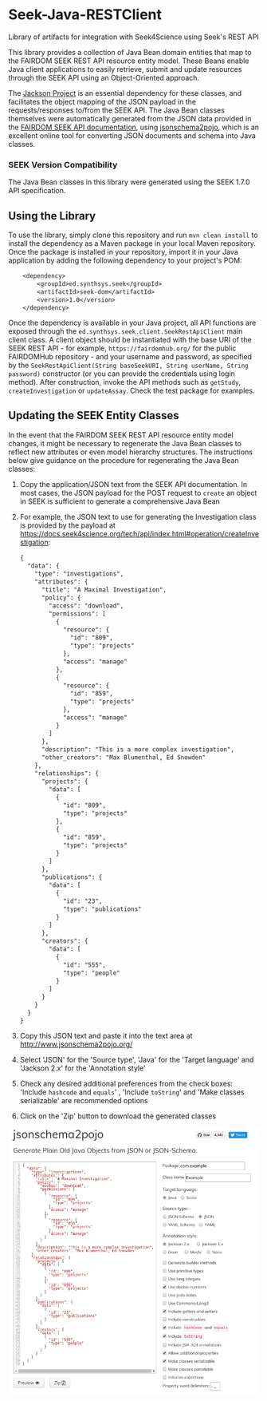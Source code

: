 # Seek-Java-RESTClient
Library of artifacts for integration with Seek4Science using Seek's REST API

This library provides a collection of Java Bean domain entities that map to the FAIRDOM SEEK REST API resource entity model. These Beans enable Java client applications to easily retrieve, submit and update resources through the SEEK API using an Object-Oriented approach.

The [Jackson Project](https://github.com/FasterXML/jackson) is an essential dependency for these classes, and facilitates the object mapping of the JSON payload in the requests/responses to/from the SEEK API. The Java Bean classes themselves were automatically generated from the JSON data provided in the [FAIRDOM SEEK API documentation](https://docs.seek4science.org/tech/api/index.html), using [jsonschema2pojo](http://www.jsonschema2pojo.org/), which is an excellent online tool for converting JSON documents and schema into Java classes.

### SEEK Version Compatibility

The Java Bean classes in this library were generated using the SEEK 1.7.0 API specification.

## Using the Library

To use the library, simply clone this repository and run `mvn clean install` to install the dependency as a Maven package in your local Maven repository. Once the package is installed in your repository, import it in your Java application by adding the following dependency to your project's POM:

        <dependency>
            <groupId>ed.synthsys.seek</groupId>
            <artifactId>seek-dom</artifactId>
            <version>1.0</version>
        </dependency>
Once the dependency is available in your Java project, all API functions are exposed through the `ed.synthsys.seek.client.SeekRestApiClient` main client class. A client object should be instantiated with the base URI of the SEEK REST API - for example, `https://fairdomhub.org/` for the public FAIRDOMHub repository - and your username and password, as specified by the `SeekRestApiClient(String baseSeekURI, String userName, String password)` constructor (or you can provide the credentials using login method). After construction, invoke the API methods such as `getStudy`, `createInvestigation` or `updateAssay`. Check the test package for examples.

## Updating the SEEK Entity Classes

In the event that the FAIRDOM SEEK REST API resource entity model changes, it might be necessary to regenerate the Java Bean classes to reflect new attributes or even model hierarchy structures. The instructions below give guidance on the procedure for regenerating the Java Bean classes:

1. Copy the application/JSON text from the SEEK API documentation. In most cases, the JSON payload for the POST request to `create` an object in SEEK is sufficient to generate a comprehensive Java Bean

2. For example, the JSON text to use for generating the Investigation class is provided by the payload at https://docs.seek4science.org/tech/api/index.html#operation/createInvestigation:

   ```
   {
     "data": {
       "type": "investigations",
       "attributes": {
         "title": "A Maximal Investigation",
         "policy": {
           "access": "download",
           "permissions": [
             {
               "resource": {
                 "id": "809",
                 "type": "projects"
               },
               "access": "manage"
             },
             {
               "resource": {
                 "id": "859",
                 "type": "projects"
               },
               "access": "manage"
             }
           ]
         },
         "description": "This is a more complex investigation",
         "other_creators": "Max Blumenthal, Ed Snowden"
       },
       "relationships": {
         "projects": {
           "data": [
             {
               "id": "809",
               "type": "projects"
             },
             {
               "id": "859",
               "type": "projects"
             }
           ]
         },
         "publications": {
           "data": [
             {
               "id": "23",
               "type": "publications"
             }
           ]
         },
         "creators": {
           "data": [
             {
               "id": "555",
               "type": "people"
             }
           ]
         }
       }
     }
   }
   ```

3. Copy this JSON text and paste it into the text area at http://www.jsonschema2pojo.org/

4. Select 'JSON' for the 'Source type', 'Java' for the 'Target language' and 'Jackson 2.x' for the 'Annotation style'

5. Check any desired additional preferences from the check boxes: 'Include `hashcode` and `equals`' , 'Include `toString`' and 'Make classes serializable' are recommended options

6. Click on the 'Zip' button to download the generated classes

![](www_jsonschema2pojo_org.png)

